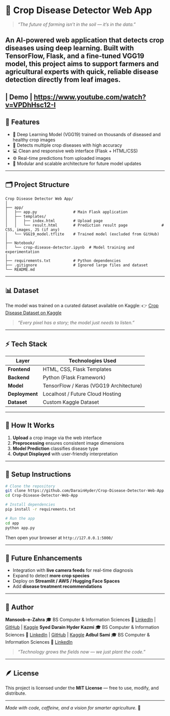 # 🌿 Crop Disease Detector Web App

> *“The future of farming isn’t in the soil — it’s in the data.”*

An AI-powered web application that detects crop diseases using deep learning. Built with **TensorFlow**, **Flask**, and a fine-tuned **VGG19 model**, this project aims to support farmers and agricultural experts with quick, reliable disease detection directly from leaf images.
---
| Demo | https://www.youtube.com/watch?v=VPDhHsc12-I
---

## 🚀 Features

* 🧠 Deep Learning Model (VGG19) trained on thousands of diseased and healthy crop images
* 🌱 Detects multiple crop diseases with high accuracy
* 💻 Clean and responsive web interface (Flask + HTML/CSS)
* ⚙️ Real-time predictions from uploaded images
* 🧾 Modular and scalable architecture for future model updates

---

## 🗂️ Project Structure

```
Crop Disease Detector Web App/
│
├── app/
│   ├── app.py                # Main Flask application
│   ├── templates/
│   │   ├── index.html        # Upload page
│   │   └── result.html       # Prediction result page               # CSS, images, JS (if any)
│   └── VGG19_model.tflite    # Trained model (excluded from GitHub)
│
├── Notebook/
│   └── crop-disease-detector.ipynb  # Model training and experimentation
│
├── requirements.txt          # Python dependencies  
├── .gitignore                # Ignored large files and dataset  
└── README.md
```

---

## 📊 Dataset

The model was trained on a curated dataset available on Kaggle:
👉 [Crop Disease Dataset on Kaggle](https://www.kaggle.com/datasets/sawabedarain/dataset)

> *“Every pixel has a story; the model just needs to listen.”*

---

## ⚡ Tech Stack

| Layer          | Technologies Used                       |
| -------------- | --------------------------------------- |
| **Frontend**   | HTML, CSS, Flask Templates              |
| **Backend**    | Python (Flask Framework)                |
| **Model**      | TensorFlow / Keras (VGG19 Architecture) |
| **Deployment** | Localhost / Future Cloud Hosting        |
| **Dataset**    | Custom Kaggle Dataset                   |

---

## 🧠 How It Works

1. **Upload** a crop image via the web interface
2. **Preprocessing** ensures consistent image dimensions
3. **Model Prediction** classifies disease type
4. **Output Displayed** with user-friendly interpretation

---

## 🔧 Setup Instructions

```bash
# Clone the repository
git clone https://github.com/DarainHyder/Crop-Disease-Detector-Web-App.git
cd Crop-Disease-Detector-Web-App

# Install dependencies
pip install -r requirements.txt

# Run the app
cd app
python app.py
```

Then open your browser at `http://127.0.0.1:5000/`

---

## 🧩 Future Enhancements

* Integration with **live camera feeds** for real-time diagnosis
* Expand to detect **more crop species**
* Deploy on **Streamlit / AWS / Hugging Face Spaces**
* Add **disease treatment recommendations**

---

## 💬 Author
**Mansoob-e-Zahra**
🎓 BS Computer & Information Sciences
🔗 [LinkedIn](https://www.linkedin.com/in/mansoobezehra) | [GitHub](https://github.com/MansoobeZahra) | [Kaggle](https://www.kaggle.com/MansoobeZehra)
**Syed Darain Hyder Kazmi**
🎓 BS Computer & Information Sciences
🔗 [LinkedIn](https://www.linkedin.com/in/syed-darain-hyder-kazmi-a45a70306) | [GitHub](https://github.com/DarainHyder) | [Kaggle](https://www.kaggle.com/sawabedarain)
**Adbul Sami**
🎓 BS Computer & Information Sciences
🔗 [LinkedIn](https://www.linkedin.com/in/syed-darain-hyder-kazmi-a45a70306) 
> *“Technology grows the fields now — we just plant the code.”*

---

## 🪶 License

This project is licensed under the **MIT License** — free to use, modify, and distribute.

---

*Made with code, caffeine, and a vision for smarter agriculture.* 🌾
